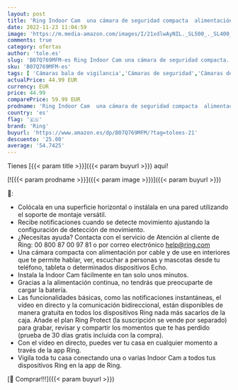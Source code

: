 ```yaml
---
layout: post
title: 'Ring Indoor Cam  una cámara de seguridad compacta  alimentación por cable  HD  comunicación bidireccional  compatible con Alexa | Incluye 30 días gratis del plan Ring Protect | Blanco'
date: 2022-11-23 11:04:59
image: 'https://m.media-amazon.com/images/I/21xdlwAyNIL._SL500_._SL400_.jpg'
comments: true
category: ofertas
author: 'tole.es'
slug: 'B07Q769MFM-es Ring Indoor Cam una cámara de seguridad compacta...'
sku: 'B07Q769MFM-es'
tags: [ 'Cámaras bala de vigilancia','Cámaras de seguridad','Cámaras de vigilancia','Dispositivos Amazon','Dispositivos Amazon y Accesorios','Electrónica','Fotografía y videocámaras','Seguridad e iluminación para hogar inteligente','alexa','ring','🇪🇸', ]
actualPrice: 44.99 EUR
currency: EUR
price: 44.99
comparePrice: 59.99 EUR
prodname: 'Ring Indoor Cam  una cámara de seguridad compacta  alimentación por cable  HD  comunicación bidireccional  compatible con Alexa | Incluye 30 días gratis del plan Ring Protect | Blanco'
country: 'es'
flag: '🇪🇸'
brand: 'Ring'
buyurl: 'https://www.amazon.es/dp/B07Q769MFM/?tag=tolees-21'
descuento: '25.00'
average: '54.7425'
---
```


Tienes [{{< param title >}}]({{< param buyurl >}}) aqui!

[![{{< param prodname >}}]({{< param image >}})]({{< param buyurl >}})

🔎:

- Colócala en una superficie horizontal o instálala en una pared utilizando el soporte de montaje versátil.
- Recibe notificaciones cuando se detecte movimiento ajustando la configuración de detección de movimiento.
- ¿Necesitas ayuda? Contacta con el servicio de Atención al cliente de Ring: 00 800 87 00 97 81 o por correo electrónico help@ring.com
- Una cámara compacta con alimentación por cable y de use en interiores que te permite hablar, ver, escuchar a personas y mascotas desde tu teléfono, tableta o determinados dispositivos Echo.
- Instala la Indoor Cam fácilmente en tan solo unos minutos.
- Gracias a la alimentación continua, no tendrás que preocuparte de cargar la batería.
- Las funcionalidades básicas, como las notificaciones instantáneas, el vídeo en directo y la comunicación bidireccional, están disponibles de manera gratuita en todos los dispositivos Ring nada más sacarlos de la caja. Añade el plan Ring Protect (la suscripción se vende por separado) para grabar, revisar y compartir los momentos que te has perdido (prueba de 30 días gratis incluida con la compra).
- Con el vídeo en directo, puedes ver tu casa en cualquier momento a través de la app Ring.
- Vigila toda tu casa conectando una o varias Indoor Cam a todos tus dispositivos Ring en la app de Ring.

[🛒 Comprar!!!]({{< param buyurl >}})

